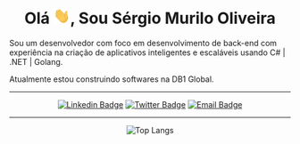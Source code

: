 <h1 align="center">Olá <img src="https://raw.githubusercontent.com/ABSphreak/ABSphreak/master/gifs/Hi.gif" width="30px">, Sou Sérgio Murilo Oliveira</h1>

<p>
Sou um desenvolvedor com foco em desenvolvimento de back-end com experiência na criação de aplicativos inteligentes e escaláveis usando C# | .NET | Golang.</br>

Atualmente estou construindo softwares na DB1 Global.

</p>

---

<div align="center">

   [![Linkedin Badge](https://img.shields.io/badge/-Linkedin-292929?style=flat-square&logo=Linkedin&logoColor=white&link=https://www.linkedin.com/in/murilosrg/)](https://www.linkedin.com/in/murilosrg/)
   [![Twitter Badge](https://img.shields.io/badge/-Twitter-292929?style=flat-square&logo=Twitter&logoColor=white&link=https://twitter.com/murilosrg/)](https://twitter.com/murilosrg/)
   [![Email Badge](https://img.shields.io/badge/-Email-292929?style=flat-square&logo=Gmail&logoColor=white&link=mailto:ola@murilosrg.dev)](mailto:ola@murilosrg.dev)

</div>

---
<div align="center">

![Top Langs](https://github-readme-stats.vercel.app/api/top-langs/?username=murilosrg&theme=dark)

</div>
